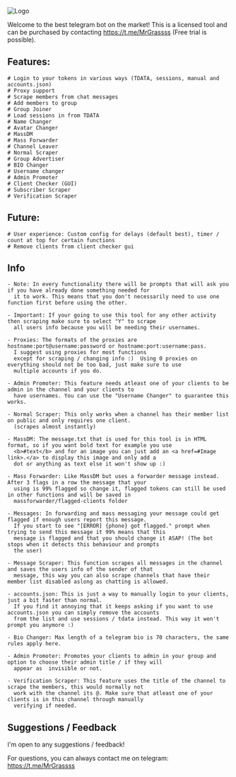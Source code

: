 ![Logo](https://cdn.discordapp.com/attachments/901767857854103552/1104806261003927654/image.png)

Welcome to the best telegram bot on the market!
This is a licensed tool and can be purchased by contacting https://t.me/MrGrassss (Free trial is possible).

## Features:

    # Login to your tokens in various ways (TDATA, sessions, manual and accounts.json)
    # Proxy support
    # Scrape members from chat messages
    # Add members to group
    # Group Joiner
    # Load sessions in from TDATA
    # Name Changer
    # Avatar Changer
    # MassDM 
    # Mass Forwarder 
    # Channel Leaver
    # Normal Scraper
    # Group Advertiser
    # BIO Changer
    # Username changer 
    # Admin Promoter
    # Client Checker (GUI)
    # Subscriber Scraper
    # Verification Scraper

## Future:

    # User experience: Custom config for delays (default best), timer / count at top for certain functions
    # Remove clients from client checker gui

## Info

    - Note: In every functionality there will be prompts that will ask you if you have already done something needed for 
      it to work. This means that you don't necessarily need to use one function first before using the other.

    - Important: If your going to use this tool for any other activity then scraping make sure to select "Y" to scrape
      all users info because you will be needing their usernames.

    - Proxies: The formats of the proxies are hostname:port@username:password or hostname:port:username:pass. 
      I suggest using proxies for most functions 
      except for scraping / changing info :)  Using 0 proxies on everything should not be too bad, just make sure to use 
      multiple accounts if you do.

    - Admin Promoter: This feature needs atleast one of your clients to be admin in the channel and your clients to 
      have usernames. You can use the "Username Changer" to guarantee this works. 

    - Normal Scraper: This only works when a channel has their member list on public and only requires one client. 
      (scrapes almost instantly)

    - MassDM: The message.txt that is used for this tool is in HTML format, so if you want bold text for example you use
      <b>#text</b> and for an image you can just add an <a href=#Image link>.</a> to display this image and only add a 
      dot or anything as text else it won't show up :)

    - Mass Forwarder: Like MassDM but uses a forwarder message instead. After 3 flags in a row the message that your 
      using is 99% flagged so change it, flagged tokens can still be used in other functions and will be saved in 
      massforwarder/flagged-clients folder

    - Messages: In forwarding and mass messaging your message could get flagged if enough users report this message. 
      If you start to see "[ERROR] {phone} got flagged." prompt when trying to send this message it 99% means that this 
      message is flagged and that you should change it ASAP! (The bot stops when it detects this behaviour and prompts 
      the user)
      
    - Message Scraper: This function scrapes all messages in the channel and saves the users info of the sender of that 
      message, this way you can also scrape channels that have their member list disabled aslong as chatting is allowed. 

    - accounts.json: This is just a way to manually login to your clients, just a bit faster than normal. 
      If you find it annoying that it keeps asking if you want to use accounts.json you can simply remove the accounts 
      from the list and use sessions / tdata instead. This way it won't prompt you anymore :)

    - Bio Changer: Max length of a telegram bio is 70 characters, the same rules apply here.

    - Admin Promoter: Promotes your clients to admin in your group and option to choose their admin title / if they will
      appear as  invisible or not.
    
    - Verification Scraper: This feature uses the title of the channel to scrape the members, this would normally not 
      work with the channel its @. Make sure that atleast one of your clients is in this channel through manually 
      verifying if needed.

## Suggestions / Feedback

I'm open to any suggestions / feedback!

For questions, you can always contact me on telegram: https://t.me/MrGrassss

